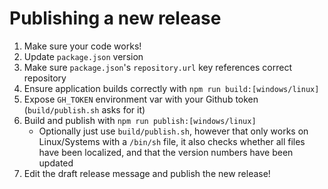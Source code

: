 # Publishing a new release

 1. Make sure your code works!
 2. Update `package.json` version
 3. Make sure `package.json`'s `repository.url` key references correct repository
 4. Ensure application builds correctly with `npm run build:[windows/linux]`
 5. Expose `GH_TOKEN` environment var with your Github token (`build/publish.sh` asks for it)
 6. Build and publish with `npm run publish:[windows/linux]`
    - Optionally just use `build/publish.sh`, however that only works on Linux/Systems with a `/bin/sh` file, it also checks whether all files have been localized, and that the version numbers have been updated
 7. Edit the draft release message and publish the new release!
